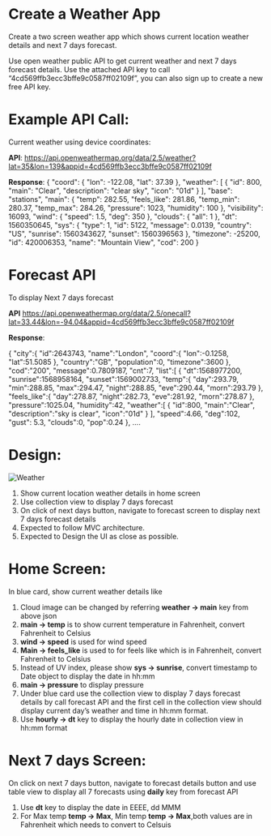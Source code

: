 # Create a Weather App

Create a two screen weather app which shows current location weather details and next 7 days forecast. 

Use open weather public API to get current weather and next 7 days forecast details. Use the attached API key to call  “4cd569ffb3ecc3bffe9c0587ff02109f”, you can also sign up to create a new free API key. 

# Example API Call:

Current weather using device coordinates:

**API**: 
https://api.openweathermap.org/data/2.5/weather?lat=35&lon=139&appid=4cd569ffb3ecc3bffe9c0587ff02109f


**Response**: 
{
  "coord": {
    "lon": -122.08,
    "lat": 37.39
  },
  "weather": [
    {
      "id": 800,
      "main": "Clear",
      "description": "clear sky",
      "icon": "01d"
    }
  ],
  "base": "stations",
  "main": {
    "temp": 282.55,
    "feels_like": 281.86,
    "temp_min": 280.37,
    "temp_max": 284.26,
    "pressure": 1023,
    "humidity": 100
  },
  "visibility": 16093,
  "wind": {
    "speed": 1.5,
    "deg": 350
  },
  "clouds": {
    "all": 1
  },
  "dt": 1560350645,
  "sys": {
    "type": 1,
    "id": 5122,
    "message": 0.0139,
    "country": "US",
    "sunrise": 1560343627,
    "sunset": 1560396563
  },
  "timezone": -25200,
  "id": 420006353,
  "name": "Mountain View",
  "cod": 200
  }    
  
# Forecast API
To display Next 7 days forecast 

**API**
https://api.openweathermap.org/data/2.5/onecall?lat=33.44&lon=-94.04&appid=4cd569ffb3ecc3bffe9c0587ff02109f

**Response**: 
                   
{
   "city":{
      "id":2643743,
      "name":"London",
      "coord":{
         "lon":-0.1258,
         "lat":51.5085
      },
      "country":"GB",
      "population":0,
      "timezone":3600
   },
   "cod":"200",
   "message":0.7809187,
   "cnt":7,
   "list":[
      {
         "dt":1568977200,
         "sunrise":1568958164,
         "sunset":1569002733,
         "temp":{
            "day":293.79,
            "min":288.85,
            "max":294.47,
            "night":288.85,
            "eve":290.44,
            "morn":293.79
         },
         "feels_like":{
            "day":278.87,
            "night":282.73,
            "eve":281.92,
            "morn":278.87
         },
         "pressure":1025.04,
         "humidity":42,
         "weather":[
            {
               "id":800,
               "main":"Clear",
               "description":"sky is clear",
               "icon":"01d"
            }
         ],
         "speed":4.66,
         "deg":102,
         "gust": 5.3,
         "clouds":0,
         "pop":0.24
      },
      ....



# Design:

![Weather](https://user-images.githubusercontent.com/36688362/156924318-ac608095-a700-4e84-9654-a74906248568.png)

1. Show current location weather details in home screen
2. Use collection view to display 7 days forecast 
3. On click of next days button, navigate to forecast screen to display next 7 days forecast details 
4. Expected to follow MVC architecture. 
5. Expected to Design the UI as close as possible.


# Home Screen:

In blue card, show current weather details like 

1. Cloud image can be changed by referring **weather -> main** key from above json
2. **main -> temp** is to show current temperature in Fahrenheit, convert Fahrenheit to Celsius 
3. **wind -> speed** is used for wind speed
4. **Main ->  feels_like** is used to for feels like which is in Fahrenheit, convert Fahrenheit to Celsius
5. Instead of UV index, please show **sys ->  sunrise**, convert timestamp to Date object to display the date in hh:mm
6. **main -> pressure** to display pressure
7. Under blue card use the collection view to display 7 days forecast details by call forecast API and the first cell in the collection view should display current day’s weather and time in hh:mm format.
8. Use **hourly -> dt** key to display the hourly date in collection view in hh:mm format

# Next 7 days Screen:

 On click on next 7 days button, navigate to forecast details button and use table view to display all 7 forecasts using **daily** key from forecast API
 
 1.  Use **dt** key to display the date in EEEE, dd MMM
 2.  For Max temp **temp -> Max**, Min temp **temp -> Max**,both values are in Fahrenheit which needs to convert to Celsuis
